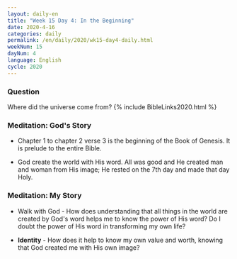 ```yaml
---
layout: daily-en
title: "Week 15 Day 4: In the Beginning"
date: 2020-4-16 
categories: daily
permalink: /en/daily/2020/wk15-day4-daily.html
weekNum: 15
dayNum: 4
language: English
cycle: 2020
---
```

### Question     
Where did the universe come from?
{% include BibleLinks2020.html %} 

### Meditation: God's Story   
+ Chapter 1 to chapter 2 verse 3 is the beginning of the Book of Genesis. It is prelude to the entire Bible. 

+ God create the world with His word. All was good and He created man and woman from His image; He rested on the 7th day and made that day Holy. 

### Meditation: My Story   
+ Walk with God - How does understanding that all things in the world are created by God's word helps me to know the power of His word? Do I doubt the power of His word in transforming my own life? 

+ **Identity** - How does it help to know my own value and worth, knowing that God created me with His own image? 
